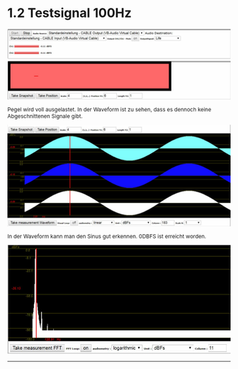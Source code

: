 <!-- $size: A4 -portrait -->

<style>
  	p{
  		font-size: 12px;
  	}
	img{
  		diplay: block;
  	}
</style>


# 1.2 Testsignal 100Hz

<div>
  <img src="./Uebung-1/Aufgabe-1-2-SinusGenerator/100Hz-Pegeldarstellung.jpg">
  <p>Pegel wird voll ausgelastet. In der Waveform ist zu sehen, dass es dennoch keine Abgeschnittenen Signale gibt.</p>
  <img src="./Uebung-1/Aufgabe-1-2-SinusGenerator/100Hz-Waveform-0DBFs.JPG">
  <p>In der Waveform kann man den Sinus gut erkennen. 0DBFS ist erreicht worden.</p>
  <img src="./Uebung-1/Aufgabe-1-2-SinusGenerator/100Hz-Spektrum-FFT-DBFs.JPG">
  <p></p>
</div>


---